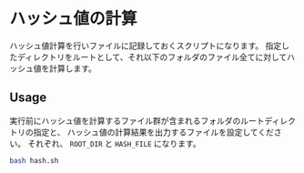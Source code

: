 # ハッシュ値の計算

ハッシュ値計算を行いファイルに記録しておくスクリプトになります。
指定したディレクトリをルートとして、それ以下のフォルダのファイル全てに対してハッシュ値を計算します。

## Usage

実行前にハッシュ値を計算するファイル群が含まれるフォルダのルートディレクトリの指定と、
ハッシュ値の計算結果を出力するファイルを設定してください。
それぞれ、 `ROOT_DIR` と `HASH_FILE` になります。

```sh
bash hash.sh
```

